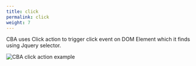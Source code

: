 ```yaml
---
title: click
permalink: click
weight: 7
---
```


CBA uses Click action to trigger click event on DOM Element which it finds using Jquery selector.

![CBA click action example](/images/extension/actions/click.jpg)
